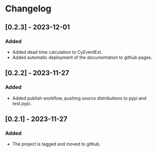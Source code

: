 # Changelog

## [0.2.3] - 2023-12-01

### Added

- Added dead time calculation to CyEventExt.
- Added automatic deployment of the documentation to github pages.

## [0.2.2] - 2023-11-27

### Added

- Added publish workflow, pushing source distributions to pypi and test.pypi.

## [0.2.1] - 2023-11-27

### Added

- The project is tagged and moved to github.
